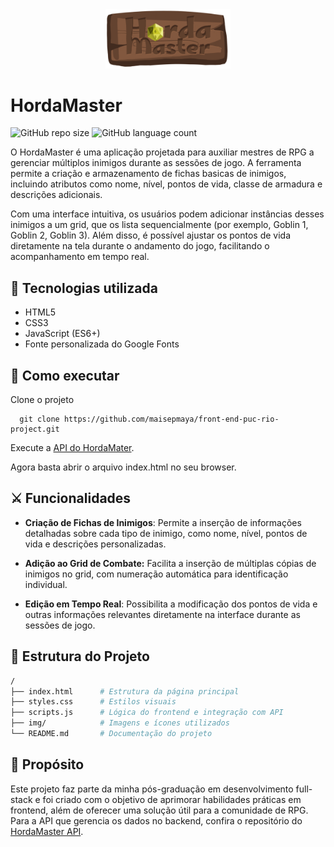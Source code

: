 <div align="center">
  <img src="/img/logo.png" alt="logo" width="200"/>
</div>

# HordaMaster 
![GitHub repo size](https://img.shields.io/github/repo-size/maisepmaya/front-end-puc-rio-project?style=for-the-badge)
![GitHub language count](https://img.shields.io/github/languages/count/maisepmaya/front-end-puc-rio-project?style=for-the-badge)

O HordaMaster é uma aplicação projetada para auxiliar mestres de RPG a gerenciar múltiplos inimigos durante as sessões de jogo. A ferramenta permite a criação e armazenamento de fichas basicas de inimigos, incluindo atributos como nome, nível, pontos de vida, classe de armadura e descrições adicionais.

Com uma interface intuitiva, os usuários podem adicionar instâncias desses inimigos a um grid, que os lista sequencialmente (por exemplo, Goblin 1, Goblin 2, Goblin 3). Além disso, é possível ajustar os pontos de vida diretamente na tela durante o andamento do jogo, facilitando o acompanhamento em tempo real.


## 🚀 Tecnologias utilizada

- HTML5
- CSS3
- JavaScript (ES6+)
- Fonte personalizada do Google Fonts



## 🔧 Como executar
Clone o projeto

```
  git clone https://github.com/maisepmaya/front-end-puc-rio-project.git
```

Execute a [API do HordaMater](https://github.com/maisepmaya/back-end-puc-rio-project.git).


Agora basta abrir o arquivo index.html no seu browser.
## ⚔️ Funcionalidades

-  **Criação de Fichas de Inimigos**: Permite a inserção de informações detalhadas sobre cada tipo de inimigo, como nome, nível, pontos de vida e descrições personalizadas.

- **Adição ao Grid de Combate:** Facilita a inserção de múltiplas cópias de inimigos no grid, com numeração automática para identificação individual.

-  **Edição em Tempo Real**: Possibilita a modificação dos pontos de vida e outras informações relevantes diretamente na interface durante as sessões de jogo.


## 📂 Estrutura do Projeto

``` bash
/
├── index.html      # Estrutura da página principal
├── styles.css      # Estilos visuais
├── scripts.js      # Lógica do frontend e integração com API
├── img/            # Imagens e ícones utilizados
└── README.md       # Documentação do projeto
```
## 🎯 Propósito
Este projeto faz parte da minha pós-graduação em desenvolvimento full-stack e foi criado com o objetivo de aprimorar habilidades práticas em frontend, além de oferecer uma solução útil para a comunidade de RPG. 
Para a API que gerencia os dados no backend, confira o repositório do [HordaMaster API](https://github.com/maisepmaya/back-end-puc-rio-project.git).    
